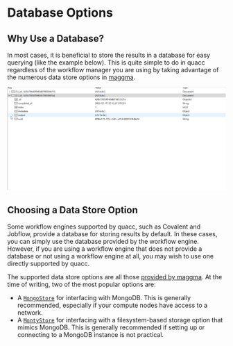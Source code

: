 # Database Options

## Why Use a Database?

In most cases, it is beneficial to store the results in a database for easy querying (like the example below). This is quite simple to do in quacc regardless of the workflow manager you are using by taking advantage of the numerous data store options in [maggma](https://github.com/materialsproject/maggma).

![Mongo example](../../images/user/schema.gif)

## Choosing a Data Store Option

Some workflow engines supported by quacc, such as Covalent and Jobflow, provide a database for storing results by default. In these cases, you can simply use the database provided by the workflow engine. However, if you are using a workflow engine that does not provide a database or not using a workflow engine at all, you may wish to use one directly supported by quacc.

The supported data store options are all those [provided by maggma](https://materialsproject.github.io/maggma/getting_started/stores/#list-of-stores). At the time of writing, two of the most popular options are:

- A [`MongoStore`](https://materialsproject.github.io/maggma/reference/stores/#maggma.stores.mongolike.MemoryStore) for interfacing with MongoDB. This is generally recommended, especially if your compute nodes have access to a network.
- A [`MontyStore`](https://materialsproject.github.io/maggma/reference/stores/#maggma.stores.mongolike.MontyStore) for interfacing with a filesystem-based storage option that mimics MongoDB. This is generally recommended if setting up or connecting to a MongoDB instance is not practical.
